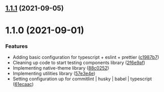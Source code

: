 ## [1.1.1](https://github.com/shark764/react-native-commio-userportal/compare/v1.1.0...v1.1.1) (2021-09-05)

# 1.1.0 (2021-09-01)


### Features

* Adding basic configuration for typescript + eslint + prettier ([c1987b7](https://github.com/shark764/react-native-commio-userportal/commit/c1987b79325f488949de7ba293b8878bfeb3afc1))
* Cleaning up code to start testing components library ([2f6e9af](https://github.com/shark764/react-native-commio-userportal/commit/2f6e9af5d90275be859d6e2f0e4464fa487465fe))
* Implementing native-theme library ([88c0252](https://github.com/shark764/react-native-commio-userportal/commit/88c0252df8e3c7f79de05450968fa41e8c7cb8e1))
* Implementing utilities library ([57e3e4e](https://github.com/shark764/react-native-commio-userportal/commit/57e3e4ebd3007230dd71df9474fa63c4467e72d6))
* Setting configuration up for commitlint | husky | babel | typescript ([61ecaac](https://github.com/shark764/react-native-commio-userportal/commit/61ecaac88f461b3cc46e3d4c275af68892655386))

